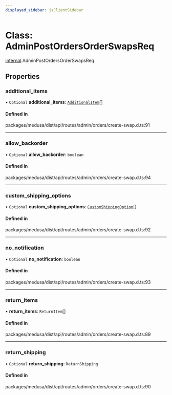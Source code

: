 ```yaml
---
displayed_sidebar: jsClientSidebar
---
```


# Class: AdminPostOrdersOrderSwapsReq

[internal](../modules/internal.md).AdminPostOrdersOrderSwapsReq

## Properties

### additional\_items

• `Optional` **additional\_items**: [`AdditionalItem`](internal.AdditionalItem.md)[]

#### Defined in

packages/medusa/dist/api/routes/admin/orders/create-swap.d.ts:91

___

### allow\_backorder

• `Optional` **allow\_backorder**: `boolean`

#### Defined in

packages/medusa/dist/api/routes/admin/orders/create-swap.d.ts:94

___

### custom\_shipping\_options

• `Optional` **custom\_shipping\_options**: [`CustomShippingOption`](internal.CustomShippingOption.md)[]

#### Defined in

packages/medusa/dist/api/routes/admin/orders/create-swap.d.ts:92

___

### no\_notification

• `Optional` **no\_notification**: `boolean`

#### Defined in

packages/medusa/dist/api/routes/admin/orders/create-swap.d.ts:93

___

### return\_items

• **return\_items**: `ReturnItem`[]

#### Defined in

packages/medusa/dist/api/routes/admin/orders/create-swap.d.ts:89

___

### return\_shipping

• `Optional` **return\_shipping**: `ReturnShipping`

#### Defined in

packages/medusa/dist/api/routes/admin/orders/create-swap.d.ts:90
